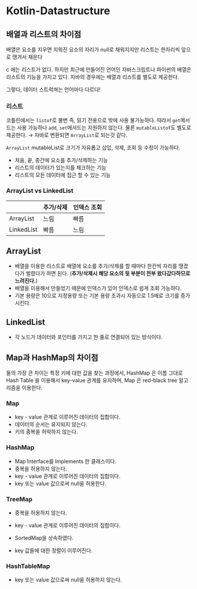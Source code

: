 # Kotlin-Datastructure

## 배열과 리스트의 차이점

배열은 요소를 지우면 지워진 요소의 자리가 null로 채워지지만 리스트는 한자리씩 앞으로 땡겨서 채운다

c 에는 리스트가 없다. 하지만 최근에 만들어진 언어인 자바스크립트나 파이썬의 배열은 리스트의 기능을 가지고 있다. 자바의 경우에는 배열과 리스트를 별도로 제공한다.

그렇다, 데이터 스트럭쳐는 언어마다 다르다!

### 리스트

코틀린에서는 `listof`로 불변 즉, 읽기 전용으로 밖에 사용 불가능하다. 따라서 `get`메서드는 사용 가능하나 `add`, `set`메서드는 지원하지 않는다. 물론 `mutableListof`도 별도로 제공한다. → 자바로 변환되면 `ArrayList`로 되는것 같다.

`ArrayList` mutableList로 크기가 자유롭고 삽입, 삭제, 조회 등 수정이 가능하다.

- 처음, 끝, 중간에 요소를 추가/삭제하는 기능
- 리스트의 데이터가 있는지를 체크하는 기능
- 리스트의 모든 데이터에 접근 할 수 있는 기능 

### ArrayList vs LinkedList

|            | 추가/삭제 | 인덱스 조회 |
| ---------- | --------- | ----------- |
| ArrayList  | 느림      | 빠름        |
| LinkedList | 빠름      | 느림        |

## ArrayList

- 배열을 이용한 리스트로 배열에 요소를 추가/삭제를 할 때마다 한칸씩 자리를 땡겼다가 벌렸다가 하면 된다. (**추가/삭제시 해당 요소의 뒷 부분이 전부 왔다갔다하므로 느려진다.**)
- 배열을 이용해서 만들었기 때문에 인덱스가 있어 인덱스로 쉽게 조회 가능하다.
- 기본 용량은 10으로 지정용량 또는 기본 용량 초과시 자동으로 1.5배로 크기를 증가시킨다.

## LinkedList

 - 각 노드가 데이터와 포인터를 가지고 한 줄로 연결되어 있는 방식이다.



## Map과 HashMap의 차이점

둘의 가장 큰 차이는 특정 키에 대한 값을 찾는 과정에서, HashMap 은 이름 그대로 Hash Table 을 이용해서 key-value 관계를 유지하며, Map 은 red-black tree 알고리즘을 이용한다.

### Map
- key - value 관계로 이루어진 데이터의 집합이다.
- 데이터의 순서는 유지되지 않는다.
- 키의 중복을 허락하지 않는다.

### HashMap
- Map Interface를 Implements 한 클래스이다.
- 중복을 허용하지 않는다.
- key - value 관계로 이루어진 데이터의 집합이다.
- key 또는 value 값으로써 null을 허용한다. 

### TreeMap
- 중복을 허용하지 않는다.
- key - value 관계로 이루어진 데이터의 집합이다.

- SortedMap을 상속하였다.
- key 값들에 대한 정렬이 이루어진다.

### HashTableMap
- key 또는 value 값으로써 null을 허용하지 않는다. 

 
